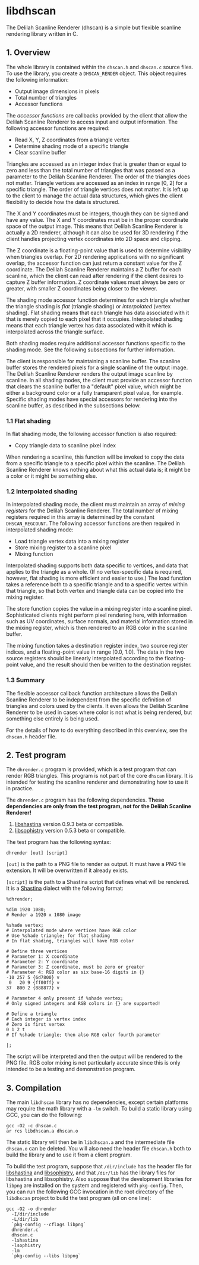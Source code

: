 # libdhscan

The Delilah Scanline Renderer (dhscan) is a simple but flexible scanline rendering library written in C.

## 1. Overview

The whole library is contained within the `dhscan.h` and `dhscan.c` source files.  To use the library, you create a `DHSCAN_RENDER` object.  This object requires the following information:

- Output image dimensions in pixels
- Total number of triangles
- Accessor functions

The _accessor functions_ are callbacks provided by the client that allow the Delilah Scanline Renderer to access input and output information.  The following accessor functions are required:

- Read X, Y, Z coordinates from a triangle vertex
- Determine shading mode of a specific triangle
- Clear scanline buffer

Triangles are accessed as an integer index that is greater than or equal to zero and less than the total number of triangles that was passed as a parameter to the Delilah Scanline Renderer.  The order of the triangles does not matter.  Triangle vertices are accessed as an index in range [0, 2] for a specific triangle.  The order of triangle vertices does not matter.  It is left up to the client to manage the actual data structures, which gives the client flexibility to decide how the data is structured.

The X and Y coordinates must be integers, though they can be signed and have any value.  The X and Y coordinates must be in the proper coordinate space of the output image.  This means that Delilah Scanline Renderer is actually a 2D renderer, although it can also be used for 3D rendering if the client handles projecting vertex coordinates into 2D space and clipping.

The Z coordinate is a floating-point value that is used to determine visibility when triangles overlap.  For 2D rendering applications with no significant overlap, the accessor function can just return a constant value for the Z coordinate.  The Delilah Scanline Renderer maintains a Z buffer for each scanline, which the client can read after rendering if the client desires to capture Z buffer information.  Z coordinate values must always be zero or greater, with smaller Z coordinates being closer to the viewer.

The shading mode accessor function determines for each triangle whether the triangle shading is _flat_ (triangle shading) or _interpolated_ (vertex shading).  Flat shading means that each triangle has data associated with it that is merely copied to each pixel that it occupies.  Interpolated shading means that each triangle vertex has data associated with it which is interpolated across the triangle surface.

Both shading modes require additional accessor functions specific to the shading mode.  See the
following subsections for further information.

The client is responsible for maintaining a scanline buffer.  The scanline buffer stores the rendered pixels for a single scanline of the output image.  The Delilah Scanline Renderer renders the output image scanline by scanline.  In all shading modes, the client must provide an accessor function that clears the scanline buffer to a "default" pixel value, which might be either a background color or a fully transparent pixel value, for example.  Specific shading modes have special accessors for rendering into the scanline buffer, as described in the subsections below.

### 1.1 Flat shading

In flat shading mode, the following accessor function is also required:

- Copy triangle data to scanline pixel index

When rendering a scanline, this function will be invoked to copy the data from a specific triangle to a specific pixel within the scanline.  The Delilah Scanline Renderer knows nothing about what this actual data is; it might be a color or it might be something else.

### 1.2 Interpolated shading

In interpolated shading mode, the client must maintain an array of _mixing registers_ for the Delilah Scanline Renderer.  The total number of mixing registers required in this array is determined by the constant `DHSCAN_REGCOUNT`.  The following accessor functions are then required in interpolated shading mode:

- Load triangle vertex data into a mixing register
- Store mixing register to a scanline pixel
- Mixing function

Interpolated shading supports both data specific to vertices, and data that applies to the triangle as a whole.  (If no vertex-specific data is required, however, flat shading is more efficient and easier to use.)  The load function takes a reference both to a specific triangle and to a specific vertex within that triangle, so that both vertex and triangle data can be copied into the mixing register.

The store function copies the value in a mixing register into a scanline pixel.  Sophisticated clients might perform pixel rendering here, with information such as UV coordinates, surface normals, and material information stored in the mixing register, which is then rendered to an RGB color in the scanline buffer.

The mixing function takes a destination register index, two source register indices, and a floating-point value in range [0.0, 1.0].  The data in the two source registers should be linearly interpolated according to the floating-point value, and the result should then be written to the destination register.

### 1.3 Summary

The flexible accessor callback function architecture allows the Delilah Scanline Renderer to be independent from the specific definition of triangles and colors used by the clients.  It even allows the Delilah Scanline Renderer to be used in cases where color is not what is being rendered, but something else entirely is being used.

For the details of how to do everything described in this overview, see the `dhscan.h` header file.

## 2. Test program

The `dhrender.c` program is provided, which is a test program that can render RGB triangles.  This program is not part of the core `dhscan` library.  It is intended for testing the scanline renderer and demonstrating how to use it in practice.

The `dhrender.c` program has the following dependencies.  __These dependencies are only from the test program, not for the Delilah Scanline Renderer!__

1. [libshastina](http://www.purl.org/canidtech/r/shastina) version 0.9.3 beta or compatible.
2. [libsophistry](http://www.purl.org/canidtech/r/libsophistry) version 0.5.3 beta or compatible.

The test program has the following syntax:

    dhrender [out] [script]

`[out]` is the path to a PNG file to render as output.  It must have a PNG file extension.  It will be overwritten if it already exists.

`[script]` is the path to a Shastina script that defines what will be rendered.  It is a [Shastina](http://www.purl.org/canidtech/r/shastina) dialect with the following format:

    %dhrender;

    %dim 1920 1080;
    # Render a 1920 x 1080 image

    %shade vertex;
    # Interpolated mode where vertices have RGB color
    # Use %shade triangle; for flat shading
    # In flat shading, triangles will have RGB color

    # Define three vertices
    # Parameter 1: X coordinate
    # Parameter 2: Y coordinate
    # Parameter 3: Z coordinate, must be zero or greater
    # Parameter 4: RGB color as six base-16 digits in {}
    -10 257 5 {6d7800} v
     0   20 9 {ff00ff} v
    37  800 2 {888877} v

    # Parameter 4 only present if %shade vertex;
    # Only signed integers and RGB colors in {} are supported!

    # Define a triangle
    # Each integer is vertex index
    # Zero is first vertex
    0 1 2 t
    # If %shade triangle; then also RGB color fourth parameter

    |;

The script will be interpreted and then the output will be rendered to the PNG file.  RGB color mixing is not particularly accurate since this is only intended to be a testing and demonstration program.

## 3. Compilation

The main `libdhscan` library has no dependencies, except certain platforms may require the math library with a `-lm` switch.  To build a static library using GCC, you can do the following:

    gcc -O2 -c dhscan.c
    ar rcs libdhscan.a dhscan.o

The static library will then be in `libdhscan.a` and the intermediate file `dhscan.o` can be deleted.  You will also need the header file `dhscan.h` both to build the library and to use it from a client program.

To build the test program, suppose that `/dir/include` has the header file for [libshastina](http://www.purl.org/canidtech/r/shastina) and [libsophistry](http://www.purl.org/canidtech/r/libsophistry), and that `/dir/lib` has the library files for libshastina and libsophistry.  Also suppose that the development libraries for `libpng` are installed on the system and registered with `pkg-config`.  Then, you can run the following GCC invocation in the root directory of the `libdhscan` project to build the test program (all on one line):

    gcc -O2 -o dhrender
      -I/dir/include
      -L/dir/lib
      `pkg-config --cflags libpng`
      dhrender.c
      dhscan.c
      -lshastina
      -lsophistry
      -lm
      `pkg-config --libs libpng`
